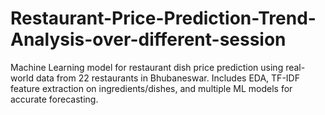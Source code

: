 # Restaurant-Price-Prediction-Trend-Analysis-over-different-session
Machine Learning model for restaurant dish price prediction using real-world data from 22 restaurants in Bhubaneswar. Includes EDA, TF-IDF feature extraction on ingredients/dishes, and multiple ML models for accurate forecasting.
